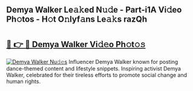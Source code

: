 ## Demya Walker Le𝚊𝚔ed N𝚞𝚍e - Part-i1A Vi𝚍eo Ph𝚘tos - H𝚘t O𝚗lyf𝚊ns Le𝚊𝚔s razQh

# <h2><a href="http://hf6t0e.feru.top/?c=Demya+Walker">🔗 👉 🔴 Demya Walker Vi𝚍𝚎o Ph𝚘t𝚘𝚜</a></h2>

[![Demya Walker Nu𝚍𝚎s](https://i.imgur.com/0TWrTi3.gif)](http://hf6t0e.feru.top/?c=Demya+Walker)
Influencer Demya Walker known for posting dance-themed content and lifestyle snippets. Inspiring activist Demya Walker, celebrated for their tireless efforts to promote social change and human rights. 
